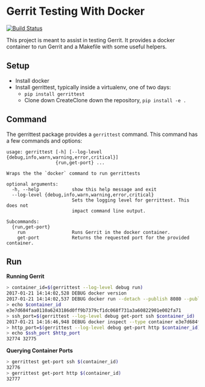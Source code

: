 # Gerrit Testing With  Docker

[![Build Status](https://travis-ci.org/opalmer/gerrittest.svg?branch=master)](https://travis-ci.org/opalmer/gerrittest)


This project is meant to assist in testing Gerrit. It provides a docker
container to run Gerrit and a Makefile with some useful helpers.

## Setup

* Install docker
* Install gerrittest, typically inside a virtualenv, one of two days:
  * `pip install gerrittest`
  * Clone down CreateClone down the repository, `pip install -e .` 

## Command

The gerrittest package provides a `gerrittest` command. This command has
a few commands and options:
 
```
usage: gerrittest [-h] [--log-level {debug,info,warn,warning,error,critical}]
                  {run,get-port} ...

Wraps the the `docker` command to run gerrittests

optional arguments:
  -h, --help            show this help message and exit
  --log-level {debug,info,warn,warning,error,critical}
                        Sets the logging level for gerrittest. This does not
                        impact command line output.

Subcommands:
  {run,get-port}
    run                 Runs Gerrit in the docker container.
    get-port            Returns the requested port for the provided container.
```

## Run

**Running Gerrit**
```bash
> container_id=$(gerrittest --log-level debug run)
2017-01-21 14:14:02,528 DEBUG docker version
2017-01-21 14:14:02,537 DEBUG docker run --detach --publish 8080 --publish 29418 opalmer/gerrittest:latest
> echo $container_id
e3e7d684faa0110a6243186d0ff9b7379cf1dc068f731a3a60822901e002fa71
> ssh_port=$(gerrittest --log-level debug get-port ssh $container_id)
2017-01-21 14:16:46,948 DEBUG docker inspect --type container e3e7d684faa0110a6243186d0ff9b7379cf1dc068f731a3a60822901e002fa71
> http_port=$(gerrittest --log-level debug get-port http $container_id)
> echo $ssh_port $http_port
32774 32775
```

**Querying Container Ports**

```bash
> gerrittest get-port ssh $(container_id)
32776
> gerrittest get-port http $(container_id)
32777
```